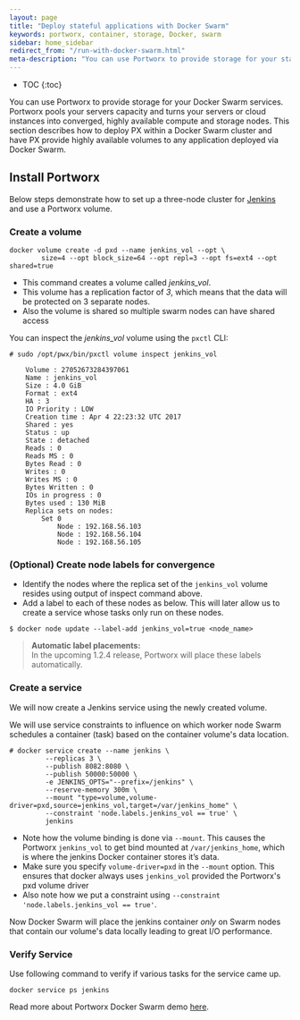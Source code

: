 ```yaml
---
layout: page
title: "Deploy stateful applications with Docker Swarm"
keywords: portworx, container, storage, Docker, swarm
sidebar: home_sidebar
redirect_from: "/run-with-docker-swarm.html"
meta-description: "You can use Portworx to provide storage for your stateful services running on Docker Swarm.  Follow the step-by-step tutorial today!"
---
```


* TOC
{:toc}

You can use Portworx to provide storage for your Docker Swarm services. Portworx pools your servers capacity and turns your servers or cloud instances into converged, highly available compute and storage nodes. This section describes how to deploy PX within a Docker Swarm cluster and have PX provide highly available volumes to any application deployed via Docker Swarm.

## Install Portworx

Below steps demonstrate how to set up a three-node cluster for [Jenkins](https://jenkins.io/) and use a Portworx volume.

### Create a volume
```
docker volume create -d pxd --name jenkins_vol --opt \
        size=4 --opt block_size=64 --opt repl=3 --opt fs=ext4 --opt shared=true
```
* This command creates a volume called _jenkins_vol_.
* This volume has a replication factor of _3_, which means that the data will be protected on 3 separate nodes.
* Also the volume is shared so multiple swarm nodes can have shared access

You can inspect the _jenkins_vol_ volume using the `pxctl` CLI:
```
# sudo /opt/pwx/bin/pxctl volume inspect jenkins_vol

    Volume : 27052673284397061
    Name : jenkins_vol
    Size : 4.0 GiB
    Format : ext4
    HA : 3
    IO Priority : LOW
    Creation time : Apr 4 22:23:32 UTC 2017
    Shared : yes
    Status : up
    State : detached
    Reads : 0
    Reads MS : 0
    Bytes Read : 0
    Writes : 0
    Writes MS : 0
    Bytes Written : 0
    IOs in progress : 0
    Bytes used : 130 MiB
    Replica sets on nodes:
        Set 0
            Node : 192.168.56.103
            Node : 192.168.56.104
            Node : 192.168.56.105
```

### (Optional) Create node labels for convergence
* Identify the nodes where the replica set of the `jenkins_vol` volume resides using output of inspect command above.
* Add a label to each of these nodes as below. This will later allow us to create a service whose tasks only run on these nodes.
```
$ docker node update --label-add jenkins_vol=true <node_name>
```
>**Automatic label placements:**<br/> In the upcoming 1.2.4 release, Portworx will place these labels automatically.

### Create a service
We will now create a Jenkins service using the newly created volume.

We will use service constraints to influence on which worker node Swarm schedules a container (task) based on the container volume's data location.
```
# docker service create --name jenkins \
         --replicas 3 \
         --publish 8082:8080 \
         --publish 50000:50000 \
         -e JENKINS_OPTS="--prefix=/jenkins" \
         --reserve-memory 300m \
         --mount "type=volume,volume-driver=pxd,source=jenkins_vol,target=/var/jenkins_home" \
         --constraint 'node.labels.jenkins_vol == true' \
         jenkins
```
* Note how the volume binding is done via `--mount`. This causes the Portworx `jenkins_vol` to get bind mounted at `/var/jenkins_home`, which is where the jenkins Docker container stores it’s data.
* Make sure you specify `volume-driver=pxd` in the `--mount` option. This ensures that docker always uses `jenkins_vol` provided the Portworx's pxd volume driver
* Also note how we put a constraint using `--constraint 'node.labels.jenkins_vol == true'`.

Now Docker Swarm will place the jenkins container _only_ on Swarm nodes that contain our volume's data locally leading to great I/O performance.

### Verify Service
Use following command to verify if various tasks for the service came up.
```
docker service ps jenkins
```

Read more about Portworx Docker Swarm demo [here](https://portworx.com/highly-resilient-jenkins-using-docker-swarm/).
